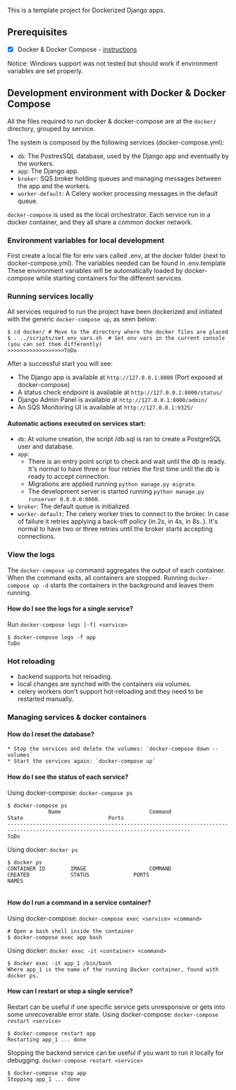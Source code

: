 This is a template project for Dockerized Django apps.

## Prerequisites

- [X] Docker & Docker Compose - [instructions](https://docs.docker.com/compose/install/)


Notice: Windows support was not tested but should work if environment variables are set properly.

## Development environment with Docker & Docker Compose

All the files required to run docker & docker-compose are at the `docker/` directory, grouped by service.


The system is composed by the following services (docker-compose.yml): 
* `db`:  The PostresSQL database, used by the Django app and eventually by the workers.
* `app`:  The Django app.
* `broker`:  SQS broker holding queues and managing messages between the app and the workers.
* `worker-default`:  A Celery worker processing messages in the default queue.

`docker-compose` is used as the local orchestrator.
Each service run in a docker container, and they all share a common docker network.

### Environment variables for local development
First create a local file for env vars called .env, at the docker folder (next to docker-compose.yml).
The variables needed can be found in .env.template
These environment variables will be automatically loaded by docker-compose while starting containers for the different services.

### Running services locally
All services required to run the project have been dockerized and initiated with the generic `docker-compose up`, as seen below:
```shell
$ cd docker/ # Move to the directory where the docker files are placed
$ . ../scripts/set_env_vars.sh  # Set env vars in the current console (you can set them differently)
>>>>>>>>>>>>>>>>>>ToDo
```
After a successful start you will see:
* The Django app is available at `http://127.0.0.1:8000` (Port exposed at docker-compose)
* A status check endpoint is available at `http://127.0.0.1:8000/status/`
* Django Admin Panel is available at `http://127.0.0.1:8000/admin/`
* An SQS Monitoring UI is available at `http://127.0.0.1:9325/`


#### Automatic actions executed on services start:
* `db`: At volume creation, the script /db.sql is ran to create a PostgreSQL user and database.
* `app`: 
    * There is an entry point script to check and wait until the db is ready. It's normal to have three or four 
    retries the first time until the db is ready to accept connection. 
    * Migrations are applied running `python manage.py migrate`.
    * The development server is started running `python manage.py runserver 0.0.0.0:8000`.
* `broker`: The default queue is initialized.
* `worker-default`: The celery worker tries to connect to the broker. In case of failure it retries applying a back-off policy (in 2s, in 4s, in 8s..). It's normal to have two or three retries until the broker starts accepting connections.
 
### View the logs
The `docker-compose up` command aggregates the output of each container. When the command exits, all containers are stopped. 
Running `docker-compose up -d` starts the containers in the background and leaves them running.

#### How do I see the logs for a single service?
Run `docker-compose logs [-f] <service>` 
```shell
$ docker-compose logs -f app
ToDo
```

### Hot reloading
* backend supports hot reloading.
* local changes are synched with the containers via volumes.
* celery workers don't support hot-reloading and they need to be restarted manually.

### Managing services & docker containers

#### How do I reset the database?
    * Stop the services and delete the volumes: `docker-compose down --volumes`
    * Start the services again: `docker-compose up`
    
#### How do I see the status of each service?
Using docker-compose:
`docker-compose ps`
```shell
$ docker-compose ps
             Name                            Command               State                           Ports                        
--------------------------------------------------------------------------------------------------------------------------------
ToDo
```
Using docker:
`docker ps`
```shell
$ docker ps
CONTAINER ID        IMAGE                    COMMAND                  CREATED             STATUS              PORTS                                                   NAMES
                                                       
```

#### How do I run a command in a service container?
Using docker-compose:
`docker-compose exec <service> <command>`
```shell
# Open a bash shell inside the container
$ docker-compose exec app bash
```
Using docker:
`docker exec -it <container> <command>`
```shell
$ docker exec -it app_1 /bin/bash
Where app_1 is the name of the running Docker container, found with docker ps.
```

#### How can I restart or stop a single service?
Restart can be useful if one specific service gets unresponsive or gets into some unrecoverable error state.
Using docker-compose:
`docker-compose restart <service>`
```shell
$ docker-compose restart app
Restarting app_1 ... done
```

Stopping the backend service can be useful if you want to run it locally for debugging.
`docker-compose restart <service>`
```shell
$ docker-compose stop app
Stopping app_1 ... done
```
